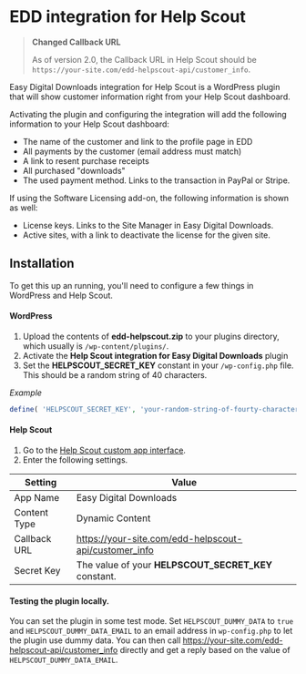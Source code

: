 EDD integration for Help Scout
=============

> **Changed Callback URL**
>
> As of version 2.0, the Callback URL in Help Scout should be `https://your-site.com/edd-helpscout-api/customer_info`.


Easy Digital Downloads integration for Help Scout is a WordPress plugin that will show customer information right from your Help Scout dashboard.

Activating the plugin and configuring the integration will add the following information to your Help Scout dashboard:

- The name of the customer and link to the profile page in EDD
- All payments by the customer (email address must match)
- A link to resent purchase receipts
- All purchased "downloads"
- The used payment method. Links to the transaction in PayPal or Stripe.

If using the Software Licensing add-on, the following information is shown as well:

- License keys. Links to the Site Manager in Easy Digital Downloads.
- Active sites, with a link to deactivate the license for the given site.


## Installation

To get this up an running, you'll need to configure a few things in WordPress and Help Scout.

#### WordPress

1. Upload the contents of **edd-helpscout.zip** to your plugins directory, which usually is `/wp-content/plugins/`.
1. Activate the **Help Scout integration for Easy Digital Downloads** plugin
1. Set the **HELPSCOUT_SECRET_KEY** constant in your `/wp-config.php` file. This should be a random string of 40 characters.


_Example_

```php
define( 'HELPSCOUT_SECRET_KEY', 'your-random-string-of-fourty-characters!' );
```

#### Help Scout

1. Go to the [Help Scout custom app interface](https://secure.helpscout.net/apps/custom/).
1. Enter the following settings.

| Setting     	| Value						                               	|
|--------------	|-------------------------------------------------------	|
| App Name     	| Easy Digital Downloads                                	|
| Content Type 	| Dynamic Content                                       	|
| Callback URL 	| https://your-site.com/edd-helpscout-api/customer_info 	|
| Secret Key   	| The value of your **HELPSCOUT_SECRET_KEY** constant.  	|

#### Testing the plugin locally.

You can set the plugin in some test mode.
Set `HELPSCOUT_DUMMY_DATA` to `true` and `HELPSCOUT_DUMMY_DATA_EMAIL` to an email address in `wp-config.php` to let the plugin use dummy data.
You can then call https://your-site.com/edd-helpscout-api/customer_info directly and get a reply based on the value of `HELPSCOUT_DUMMY_DATA_EMAIL`.
